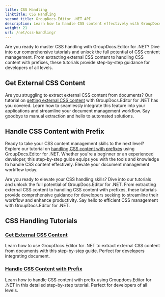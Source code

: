 ```yaml
---
title: CSS Handling
linktitle: CSS Handling
second_title: GroupDocs.Editor .NET API
description: Learn how to handle CSS content effectively with GroupDocs.Editor for .NET. Extract external CSS content and handle CSS content with prefixes effortlessly.
weight: 21
url: /net/css-handling/
---
```


Are you ready to master CSS handling with GroupDocs.Editor for .NET? Dive into our comprehensive tutorials and unlock the full potential of CSS content management. From extracting external CSS content to handling CSS content with prefixes, these tutorials provide step-by-step guidance for developers of all levels.

## Get External CSS Content

Are you struggling to extract external CSS content from documents? Our tutorial on [getting external CSS content](./get-external-css-content/) with GroupDocs.Editor for .NET has you covered. Learn how to seamlessly integrate this feature into your applications and streamline your document management workflow. Say goodbye to manual extraction and hello to automated solutions.

## Handle CSS Content with Prefix

Ready to take your CSS content management skills to the next level? Explore our tutorial on [handling CSS content with prefixes](./handle-css-content-with-prefix/) using GroupDocs.Editor for .NET. Whether you're a beginner or an experienced developer, this step-by-step guide equips you with the tools and knowledge to handle CSS content effectively. Elevate your document management workflow today.

Are you ready to elevate your CSS handling skills? Dive into our tutorials and unlock the full potential of GroupDocs.Editor for .NET. From extracting external CSS content to handling CSS content with prefixes, these tutorials provide comprehensive guidance for developers seeking to streamline their workflow and enhance productivity. Say hello to efficient CSS management with GroupDocs.Editor for .NET. 
## CSS Handling Tutorials
### [Get External CSS Content](./get-external-css-content/)
Learn how to use GroupDocs.Editor for .NET to extract external CSS content from documents with this step-by-step guide. Perfect for developers integrating document.
### [Handle CSS Content with Prefix](./handle-css-content-with-prefix/)
Learn how to handle CSS content with prefix using Groupdocs.Editor for .NET in this detailed step-by-step tutorial. Perfect for developers of all levels.